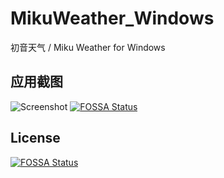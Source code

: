 # MikuWeather_Windows
初音天气 / Miku Weather for Windows

## 应用截图
![Screenshot](./Screenshot.png)
[![FOSSA Status](https://app.fossa.com/api/projects/git%2Bgithub.com%2FRainySummerLuo%2FMikuWeather_Windows.svg?type=shield)](https://app.fossa.com/projects/git%2Bgithub.com%2FRainySummerLuo%2FMikuWeather_Windows?ref=badge_shield)


## License
[![FOSSA Status](https://app.fossa.com/api/projects/git%2Bgithub.com%2FRainySummerLuo%2FMikuWeather_Windows.svg?type=large)](https://app.fossa.com/projects/git%2Bgithub.com%2FRainySummerLuo%2FMikuWeather_Windows?ref=badge_large)